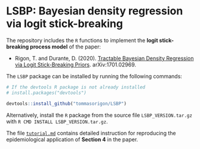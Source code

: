 # LSBP: Bayesian density regression via logit stick-breaking

The repository includes the `R` functions to implement the **logit stick-breaking process model** of the paper:

* Rigon, T. and Durante, D. (2020). [Tractable Bayesian Density Regression via Logit Stick-Breaking Priors](https://arxiv.org/abs/1701.02969). arXiv:1701.02969.

The `LSBP` package can be installed by running the following commands:

```R
# If the devtools R package is not already installed
# install.packages("devtools")

devtools::install_github("tommasorigon/LSBP")
```

Alternatively, install the `R` package from the source file `LSBP_VERSION.tar.gz` with `R CMD INSTALL LSBP_VERSION.tar.gz`. 

The file [`tutorial.md`](https://github.com/tommasorigon/LSBP/blob/master/Tutorial/tutorial.md) contains detailed instruction for reproducing the epidemiological application of **Section 4** in the paper.
